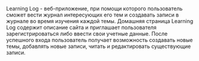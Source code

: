 Learning Log - веб-приложение, при помощи которого пользователь сможет вести журнал интересующих его тем и создавать записи в журнале во время изучения каждой темы. Домашняя страница Learning Log содержит описание сайта и приглашает пользователя зарегистрироваться либо ввести свои учетные данные. После успешного входа пользователь получает возможность создавать новые темы, добавлять новые записи, читать и редактировать существу­ющие записи.
